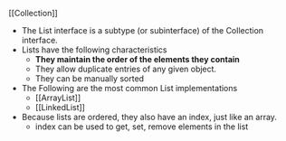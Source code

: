 [[Collection]]
- The List interface is a subtype (or subinterface) of the Collection interface.
- Lists have the following characteristics
	- **They maintain the order of the elements they contain**
	- They allow duplicate entries of any given object.
	- They can be manually sorted
- The Following are the most common List implementations
	- [[ArrayList]]
	- [[LinkedList]]
- Because lists are ordered, they also have an index, just like an array.
	- index can be used to get, set, remove elements in the list